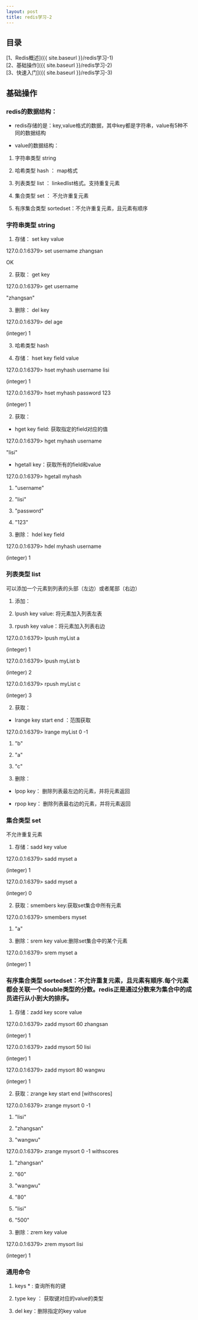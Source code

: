 ```yaml
---
layout: post
title: redis学习-2
---
```


## 目录
[1、Redis概述]({{ site.baseurl }}/redis学习-1)  
[2、基础操作]({{ site.baseurl }}/redis学习-2)  
[3、快速入门]({{ site.baseurl }}/redis学习-3)   

## 基础操作

### redis的数据结构：

* redis存储的是：key,value格式的数据，其中key都是字符串，value有5种不同的数据结构

* value的数据结构：

1) 字符串类型 string

2) 哈希类型 hash ： map格式  

3) 列表类型 list ： linkedlist格式。支持重复元素

4) 集合类型 set  ： 不允许重复元素

5) 有序集合类型 sortedset：不允许重复元素，且元素有顺序

### 字符串类型 string

1. 存储： set key value

127.0.0.1:6379> set username zhangsan

OK

2. 获取： get key

127.0.0.1:6379> get username

"zhangsan"

3. 删除： del key

127.0.0.1:6379> del age

(integer) 1

3. 哈希类型 hash

1. 存储： hset key field value

127.0.0.1:6379> hset myhash username lisi

(integer) 1

127.0.0.1:6379> hset myhash password 123

(integer) 1

2. 获取： 

* hget key field: 获取指定的field对应的值

127.0.0.1:6379> hget myhash username

"lisi"

* hgetall key：获取所有的field和value

127.0.0.1:6379> hgetall myhash

1) "username"

2) "lisi"

3) "password"

4) "123"

3. 删除： hdel key field

127.0.0.1:6379> hdel myhash username

(integer) 1

### 列表类型 list

可以添加一个元素到列表的头部（左边）或者尾部（右边）

1. 添加：

1. lpush key value: 将元素加入列表左表

2. rpush key value：将元素加入列表右边

127.0.0.1:6379> lpush myList a

(integer) 1

127.0.0.1:6379> lpush myList b

(integer) 2

127.0.0.1:6379> rpush myList c

(integer) 3

2. 获取：

* lrange key start end ：范围获取

127.0.0.1:6379> lrange myList 0 -1

1) "b"

2) "a"

3) "c"

3. 删除：

* lpop key： 删除列表最左边的元素，并将元素返回

* rpop key： 删除列表最右边的元素，并将元素返回


### 集合类型 set 

不允许重复元素

1. 存储：sadd key value

127.0.0.1:6379> sadd myset a

(integer) 1

127.0.0.1:6379> sadd myset a

(integer) 0

2. 获取：smembers key:获取set集合中所有元素

127.0.0.1:6379> smembers myset

1) "a"

3. 删除：srem key value:删除set集合中的某个元素

127.0.0.1:6379> srem myset a

(integer) 1

### 有序集合类型 sortedset：不允许重复元素，且元素有顺序.每个元素都会关联一个double类型的分数。redis正是通过分数来为集合中的成员进行从小到大的排序。

1. 存储：zadd key score value

127.0.0.1:6379> zadd mysort 60 zhangsan

(integer) 1

127.0.0.1:6379> zadd mysort 50 lisi

(integer) 1

127.0.0.1:6379> zadd mysort 80 wangwu

(integer) 1

2. 获取：zrange key start end [withscores]

127.0.0.1:6379> zrange mysort 0 -1

1) "lisi"

2) "zhangsan"

3) "wangwu"

127.0.0.1:6379> zrange mysort 0 -1 withscores

1) "zhangsan"

2) "60"

3) "wangwu"

4) "80"

5) "lisi"

6) "500"

3. 删除：zrem key value

127.0.0.1:6379> zrem mysort lisi

(integer) 1

### 通用命令

1. keys * : 查询所有的键

2. type key ： 获取键对应的value的类型

3. del key：删除指定的key value

